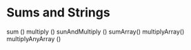 <h1> Sums and Strings </h1>

sum ()
multiply ()
sunAndMultiply ()
sumArray()
multiplyArray()
multiplyAnyArray ()
